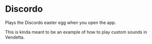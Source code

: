 # Discordo

Plays the Discordo easter egg when you open the app.

This is kinda meant to be an example of how to play custom sounds in Vendetta.

